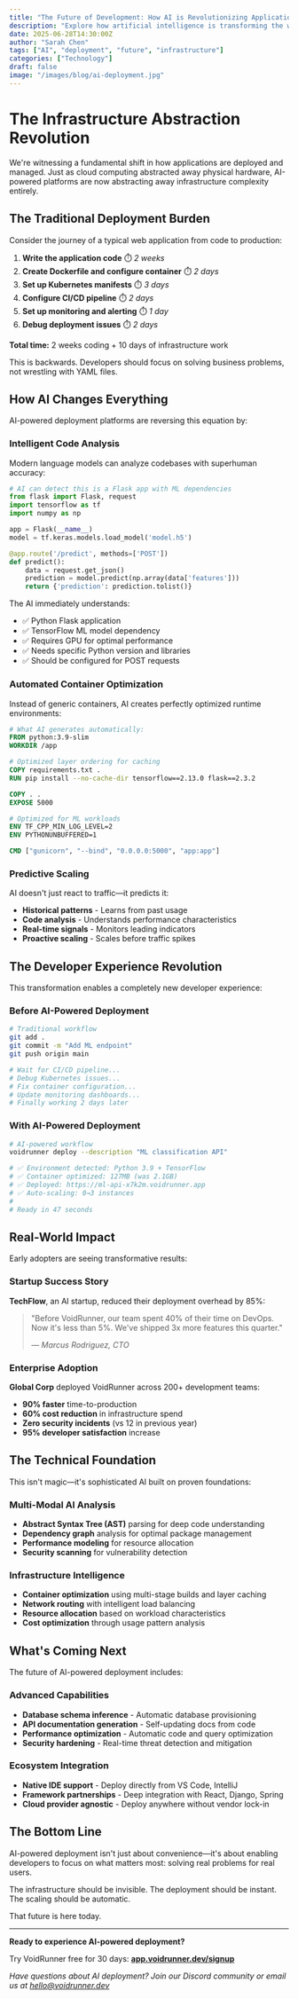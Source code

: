 ```yaml
---
title: "The Future of Development: How AI is Revolutionizing Application Deployment"
description: "Explore how artificial intelligence is transforming the way we deploy and manage applications, making infrastructure invisible to developers."
date: 2025-06-28T14:30:00Z
author: "Sarah Chen"
tags: ["AI", "deployment", "future", "infrastructure"]
categories: ["Technology"]
draft: false
image: "/images/blog/ai-deployment.jpg"
---
```


# The Infrastructure Abstraction Revolution

We're witnessing a fundamental shift in how applications are deployed and managed. Just as cloud computing abstracted away physical hardware, AI-powered platforms are now abstracting away infrastructure complexity entirely.

## The Traditional Deployment Burden

Consider the journey of a typical web application from code to production:

1. **Write the application code** ⏱️ *2 weeks*
2. **Create Dockerfile and configure container** ⏱️ *2 days*
3. **Set up Kubernetes manifests** ⏱️ *3 days*
4. **Configure CI/CD pipeline** ⏱️ *2 days*
5. **Set up monitoring and alerting** ⏱️ *1 day*
6. **Debug deployment issues** ⏱️ *2 days*

**Total time:** 2 weeks coding + 10 days of infrastructure work

This is backwards. Developers should focus on solving business problems, not wrestling with YAML files.

## How AI Changes Everything

AI-powered deployment platforms are reversing this equation by:

### Intelligent Code Analysis
Modern language models can analyze codebases with superhuman accuracy:

```python
# AI can detect this is a Flask app with ML dependencies
from flask import Flask, request
import tensorflow as tf
import numpy as np

app = Flask(__name__)
model = tf.keras.models.load_model('model.h5')

@app.route('/predict', methods=['POST'])
def predict():
    data = request.get_json()
    prediction = model.predict(np.array(data['features']))
    return {'prediction': prediction.tolist()}
```

The AI immediately understands:
- ✅ Python Flask application
- ✅ TensorFlow ML model dependency
- ✅ Requires GPU for optimal performance
- ✅ Needs specific Python version and libraries
- ✅ Should be configured for POST requests

### Automated Container Optimization
Instead of generic containers, AI creates perfectly optimized runtime environments:

```dockerfile
# What AI generates automatically:
FROM python:3.9-slim
WORKDIR /app

# Optimized layer ordering for caching
COPY requirements.txt .
RUN pip install --no-cache-dir tensorflow==2.13.0 flask==2.3.2

COPY . .
EXPOSE 5000

# Optimized for ML workloads
ENV TF_CPP_MIN_LOG_LEVEL=2
ENV PYTHONUNBUFFERED=1

CMD ["gunicorn", "--bind", "0.0.0.0:5000", "app:app"]
```

### Predictive Scaling
AI doesn't just react to traffic—it predicts it:

- **Historical patterns** - Learns from past usage
- **Code analysis** - Understands performance characteristics  
- **Real-time signals** - Monitors leading indicators
- **Proactive scaling** - Scales before traffic spikes

## The Developer Experience Revolution

This transformation enables a completely new developer experience:

### Before AI-Powered Deployment
```bash
# Traditional workflow
git add .
git commit -m "Add ML endpoint"
git push origin main

# Wait for CI/CD pipeline...
# Debug Kubernetes issues...
# Fix container configuration...
# Update monitoring dashboards...
# Finally working 2 days later
```

### With AI-Powered Deployment
```bash
# AI-powered workflow
voidrunner deploy --description "ML classification API"

# ✅ Environment detected: Python 3.9 + TensorFlow
# ✅ Container optimized: 127MB (was 2.1GB)
# ✅ Deployed: https://ml-api-x7k2m.voidrunner.app
# ✅ Auto-scaling: 0→3 instances
# 
# Ready in 47 seconds
```

## Real-World Impact

Early adopters are seeing transformative results:

### Startup Success Story
**TechFlow**, an AI startup, reduced their deployment overhead by 85%:

> "Before VoidRunner, our team spent 40% of their time on DevOps. Now it's less than 5%. We've shipped 3x more features this quarter." 
> 
> *— Marcus Rodriguez, CTO*

### Enterprise Adoption
**Global Corp** deployed VoidRunner across 200+ development teams:

- **90% faster** time-to-production
- **60% cost reduction** in infrastructure spend
- **Zero security incidents** (vs 12 in previous year)
- **95% developer satisfaction** increase

## The Technical Foundation

This isn't magic—it's sophisticated AI built on proven foundations:

### Multi-Modal AI Analysis
- **Abstract Syntax Tree (AST)** parsing for deep code understanding
- **Dependency graph** analysis for optimal package management
- **Performance modeling** for resource allocation
- **Security scanning** for vulnerability detection

### Infrastructure Intelligence
- **Container optimization** using multi-stage builds and layer caching
- **Network routing** with intelligent load balancing
- **Resource allocation** based on workload characteristics
- **Cost optimization** through usage pattern analysis

## What's Coming Next

The future of AI-powered deployment includes:

### Advanced Capabilities
- **Database schema inference** - Automatic database provisioning
- **API documentation generation** - Self-updating docs from code
- **Performance optimization** - Automatic code and query optimization
- **Security hardening** - Real-time threat detection and mitigation

### Ecosystem Integration
- **Native IDE support** - Deploy directly from VS Code, IntelliJ
- **Framework partnerships** - Deep integration with React, Django, Spring
- **Cloud provider agnostic** - Deploy anywhere without vendor lock-in

## The Bottom Line

AI-powered deployment isn't just about convenience—it's about enabling developers to focus on what matters most: solving real problems for real users.

The infrastructure should be invisible. The deployment should be instant. The scaling should be automatic.

That future is here today.

---

**Ready to experience AI-powered deployment?** 

Try VoidRunner free for 30 days: **[app.voidrunner.dev/signup](https://app.voidrunner.dev/signup)**

*Have questions about AI deployment? Join our Discord community or email us at hello@voidrunner.dev*